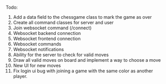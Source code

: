 Todo:

1. Add a data field to the chessgame class to mark the game as over
2. Create all command classes for server and user
3. Join websocket command (/connect)
4. Websocket backend connection
5. Websocket frontend connection
5. Websocket commands
6. Websocket notifications
7. Ability for the server to check for valid moves
4. Draw all valid moves on board and implement a way to choose a move
5. New UI for new moves
6. Fix login ui bug with joining a game with the same color as another player.